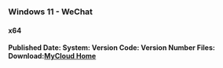 ### Windows 11 - WeChat
#### x64   
**Published Date:
System:
Version Code:
Version Number
Files:
Download:[MyCloud Home]()**
